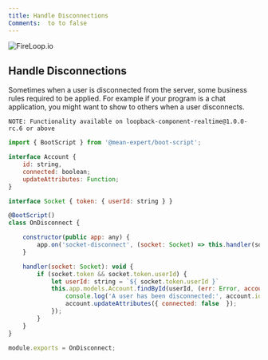 ```yaml
---
title: Handle Disconnections
Comments:  to to false
---
```


![FireLoop.io](https://storage.googleapis.com/mean-expert-images/fireloop-logo.png)

## Handle Disconnections

Sometimes when a user is disconnected from the server, some business rules required to be applied. For example if your program is a chat application, you might want to show to others when a user disconnects.

`NOTE: Functionality available on loopback-component-realtime@1.0.0-rc.6 or above`

````js
import { BootScript } from '@mean-expert/boot-script';

interface Account {
    id: string,
    connected: boolean;
    updateAttributes: Function;
}

interface Socket { token: { userId: string } }

@BootScript()
class OnDisconnect {

    constructor(public app: any) {
        app.on('socket-disconnect', (socket: Socket) => this.handler(socket));
    }

    handler(socket: Socket): void {
        if (socket.token && socket.token.userId) {
            let userId: string = `${ socket.token.userId }`
            this.app.models.Account.findById(userId, (err: Error, account: Account) => {
                console.log('A user has been disconnected:', account.id);
                account.updateAttributes({ connected: false  });
            });
        }
    }
}

module.exports = OnDisconnect;
````